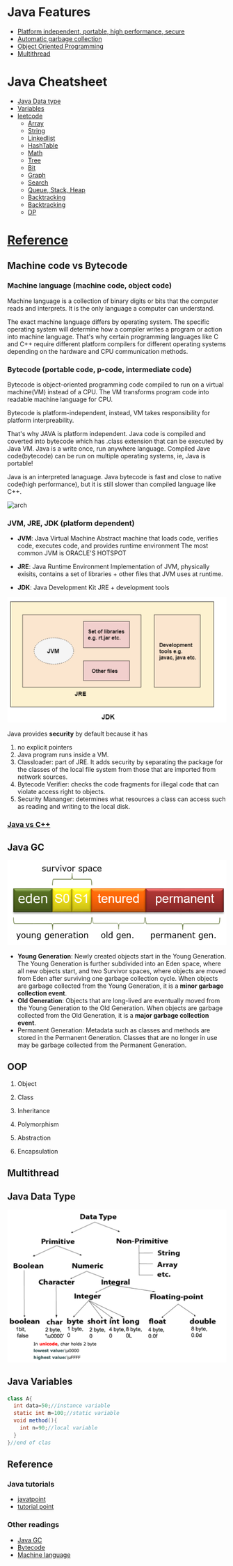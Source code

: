# Java Features

*  [Platform independent, portable, high performance, secure](#Machine-code-vs-Bytecode)
*  [Automatic garbage collection](#JAVA-GC)
*  [Object Oriented Programming](#OOP)
*  [Multithread](#Multithread)

# Java Cheatsheet

*  [Java Data type](#java-data-type)
*  [Variables](#Java-Variables)
*  [leetcode](https://github.com/lvchen727/leetcode)
    *  [Array](https://github.com/lvchen727/leetcode/blob/master/Array.md)
    *  [String](https://github.com/lvchen727/leetcode/blob/master/String.md)
    *  [Linkedlist](https://github.com/lvchen727/leetcode/blob/master/LinkedList.md)
    *  [HashTable](https://github.com/lvchen727/leetcode/blob/master/HashTable.md)
    *  [Math](https://github.com/lvchen727/leetcode/blob/master/Math.md)
    *  [Tree](https://github.com/lvchen727/leetcode/blob/master/Tree.md)
    *  [Bit](https://github.com/lvchen727/leetcode/blob/master/BitAndMath.md)
    *  [Graph](https://github.com/lvchen727/leetcode/blob/master/Graph.md)
    *  [Search](https://github.com/lvchen727/leetcode/blob/master/Search.md)
    *  [Queue, Stack, Heap](https://github.com/lvchen727/leetcode/blob/master/StackQueueHeap.md)
    *  [Backtracking](https://github.com/lvchen727/leetcode/blob/master/backtracking.md)
    *  [Backtracking](https://github.com/lvchen727/leetcode/blob/master/backtracking.md)
    *  [DP](https://github.com/lvchen727/leetcode/blob/master/DP.md)

#  [Reference](#reference)


## Machine code vs Bytecode

### Machine language (machine code, object code)

Machine language is a collection of binary digits or bits that the computer reads and interprets. It is the only language a computer can understand. 

The exact machine language differs by operating system. The specific operating system will determine how a compiler writes a program or action into machine language.  That's why certain programming languages like C and C++ require different platform compilers for different operating systems depending on the hardware and CPU communication methods. 


### Bytecode (portable code, p-code, intermediate code)

Bytecode is object-oriented programming code compiled to run on a virtual machine(VM) instead of a CPU. The VM transforms program code into readable machine language for CPU.

Bytecode is platform-independent, instead, VM takes responsibility for platform interpreability.

That's why JAVA is platform independent. Java code is compiled and coverted into bytecode which has .class extension that can be executed by Java VM. Java is a write once, run anywhere language. Compiled Jave code(bytecode) can be run on multiple operating systems, ie, Java is portable!

Java is an interpreted lanaguage. Java bytecode is fast and close to native code(high performance), but it is still slower than compiled language like C++.

![arch](./images/java-vs-cs.png "Java vs C++")

### JVM, JRE, JDK (platform dependent)

* **JVM**: Java Virtual Machine
Abstract machine that loads code, verifies code, executes code, and provides runtime environment
The most common JVM is ORACLE'S HOTSPOT

* **JRE**: Java Runtime Environment
 Implementation of JVM, physically exisits, contains a set of libraries + other files that JVM uses at runtime.

* **JDK**: Java Development Kit
JRE + development tools


![arch](./images/JVM.png "JVM, JRE, JDK")


Java provides **security** by default because it has 

1. no explicit pointers 
2. Java program runs inside a VM. 
3. Classloader: part of JRE. It adds security by separating the package for the classes of the local file system from those that are imported from network sources.
4. Bytecode Verifier: checks the code fragments for illegal code that can violate access right to objects.
5. Security Mananger: determines what resources a class can access such as reading and writing to the local disk.


### [Java vs C++](https://www.javatpoint.com/cpp-vs-java)


## Java GC

![arch](./images/GC.png "JVM(Hotspot) GC")
> 
- **Young Generation**: Newly created objects start in the Young Generation. The Young Generation is further subdivided into an Eden space, where all new objects start, and two Survivor spaces, where objects are moved from Eden after surviving one garbage collection cycle. When objects are garbage collected from the Young Generation, it is a **minor garbage collection event**.
- **Old Generation**: Objects that are long-lived are eventually moved from the Young Generation to the Old Generation. When objects are garbage collected from the Old Generation, it is a **major garbage collection event**.
- Permanent Generation: Metadata such as classes and methods are stored in the Permanent Generation. Classes that are no longer in use may be garbage collected from the Permanent Generation.


## OOP

1. Object

2. Class

3. Inheritance

4. Polymorphism

5. Abstraction

6. Encapsulation


## Multithread


## Java Data Type

![arch](./images/data-type.png "JAVA Data Type")

## Java Variables

```java
class A{  
  int data=50;//instance variable  
  static int m=100;//static variable  
  void method(){  
    int n=90;//local variable  
  }  
}//end of clas
```


## Reference

### Java tutorials
- [javatpoint](https://www.javatpoint.com/features-of-java)
- [tutorial point](https://www.tutorialspoint.com/java/index.htm)

### Other readings
- [Java GC](https://stackify.com/what-is-java-garbage-collection/)
- [Bytecode](https://www.techopedia.com/definition/3760/bytecode)
- [Machine language](https://www.computerhope.com/jargon/m/machlang.htm)

